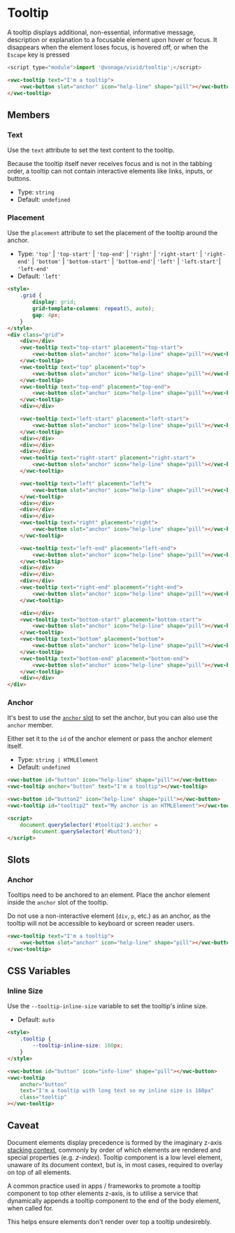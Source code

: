 # Tooltip

A tooltip displays additional, non-essential, informative message, description or explanation to a focusable element upon hover or focus. It disappears when the element loses focus, is hovered off, or when the `Escape` key is pressed

```js
<script type="module">import '@vonage/vivid/tooltip';</script>
```

```html preview center 150px
<vwc-tooltip text="I'm a tooltip">
	<vwc-button slot="anchor" icon="help-line" shape="pill"></vwc-button>
</vwc-tooltip>
```

## Members

### Text

Use the `text` attribute to set the text content to the tooltip.

Because the tooltip itself never receives focus and is not in the tabbing order, a tooltip can not contain interactive elements like links, inputs, or buttons.

- Type: `string`
- Default: `undefined`

### Placement

Use the `placement` attribute to set the placement of the tooltip around the anchor.

- Type: `'top'` | `'top-start'` | `'top-end'` | `'right'` | `'right-start'` | `'right-end'` | `'bottom'` | `'bottom-start'` | `'bottom-end'`| `'left'` | `'left-start'`| `'left-end'`
- Default: `'left'`

```html preview center 400px
<style>
	.grid {
		display: grid;
		grid-template-columns: repeat(5, auto);
		gap: 4px;
	}
</style>
<div class="grid">
	<div></div>
	<vwc-tooltip text="top-start" placement="top-start">
		<vwc-button slot="anchor" icon="help-line" shape="pill"></vwc-button>
	</vwc-tooltip>
	<vwc-tooltip text="top" placement="top">
		<vwc-button slot="anchor" icon="help-line" shape="pill"></vwc-button>
	</vwc-tooltip>
	<vwc-tooltip text="top-end" placement="top-end">
		<vwc-button slot="anchor" icon="help-line" shape="pill"></vwc-button>
	</vwc-tooltip>
	<div></div>

	<vwc-tooltip text="left-start" placement="left-start">
		<vwc-button slot="anchor" icon="help-line" shape="pill"></vwc-button>
	</vwc-tooltip>
	<div></div>
	<div></div>
	<div></div>
	<vwc-tooltip text="right-start" placement="right-start">
		<vwc-button slot="anchor" icon="help-line" shape="pill"></vwc-button>
	</vwc-tooltip>

	<vwc-tooltip text="left" placement="left">
		<vwc-button slot="anchor" icon="help-line" shape="pill"></vwc-button>
	</vwc-tooltip>
	<div></div>
	<div></div>
	<div></div>
	<vwc-tooltip text="right" placement="right">
		<vwc-button slot="anchor" icon="help-line" shape="pill"></vwc-button>
	</vwc-tooltip>

	<vwc-tooltip text="left-end" placement="left-end">
		<vwc-button slot="anchor" icon="help-line" shape="pill"></vwc-button>
	</vwc-tooltip>
	<div></div>
	<div></div>
	<div></div>
	<vwc-tooltip text="right-end" placement="right-end">
		<vwc-button slot="anchor" icon="help-line" shape="pill"></vwc-button>
	</vwc-tooltip>

	<div></div>
	<vwc-tooltip text="bottom-start" placement="bottom-start">
		<vwc-button slot="anchor" icon="help-line" shape="pill"></vwc-button>
	</vwc-tooltip>
	<vwc-tooltip text="bottom" placement="bottom">
		<vwc-button slot="anchor" icon="help-line" shape="pill"></vwc-button>
	</vwc-tooltip>
	<vwc-tooltip text="bottom-end" placement="bottom-end">
		<vwc-button slot="anchor" icon="help-line" shape="pill"></vwc-button>
	</vwc-tooltip>
	<div></div>
</div>
```

### Anchor

It's best to use the [`anchor` slot](#anchor-1) to set the anchor, but you can also use the `anchor` member.

Either set it to the `id` of the anchor element or pass the anchor element itself.

- Type: `string | HTMLElement`
- Default: `undefined`

```html preview center 150px
<vwc-button id="button" icon="help-line" shape="pill"></vwc-button>
<vwc-tooltip anchor="button" text="I'm a tooltip"></vwc-tooltip>

<vwc-button id="button2" icon="help-line" shape="pill"></vwc-button>
<vwc-tooltip id="tooltip2" text="My anchor is an HTMLElement"></vwc-tooltip>

<script>
	document.querySelector('#tooltip2').anchor =
		document.querySelector('#button2');
</script>
```

## Slots

### Anchor

Tooltips need to be anchored to an element. Place the anchor element inside the `anchor` slot of the tooltip.

Do not use a non-interactive element (`div`, `p`, etc.) as an anchor, as the tooltip will not be accessible to keyboard or screen reader users.

```html preview center 150px
<vwc-tooltip text="I'm a tooltip">
	<vwc-button slot="anchor" icon="help-line" shape="pill"></vwc-button>
</vwc-tooltip>
```

## CSS Variables

### Inline Size

Use the `--tooltip-inline-size` variable to set the tooltip's inline size.

- Default: `auto`

```html preview center 230px
<style>
	.tooltip {
		--tooltip-inline-size: 160px;
	}
</style>

<vwc-button id="button" icon="info-line" shape="pill"></vwc-button>
<vwc-tooltip
	anchor="button"
	text="I'm a tooltip with long text so my inline size is 160px"
	class="tooltip"
></vwc-tooltip>
```

## Caveat

Document elements display precedence is formed by the imaginary z-axis [stacking context](https://developer.mozilla.org/en-US/docs/Web/CSS/CSS_Positioning/Understanding_z_index/The_stacking_context), commonly by order of which elements are rendered and special properties (e.g. _z-index_).
Tooltip component is a low level element, unaware of its document context, but is, in most cases, required to overlay on top of all elements.

A common practice used in apps / frameworks to promote a tooltip component to top other elements z-axis, is to utilise a service that dynamically appends a tooltip component to the end of the body element, when called for.

This helps ensure elements don't render over top a tooltip undesirebly.
